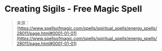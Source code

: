 <!--yml

category: 未分类

date: 2024-06-12 19:17:36

-->

# Creating Sigils - Free Magic Spell

> 来源：[https://www.spellsofmagic.com/spells/spiritual_spells/energy_spells/28011/page.html#0001-01-01](https://www.spellsofmagic.com/spells/spiritual_spells/energy_spells/28011/page.html#0001-01-01)
